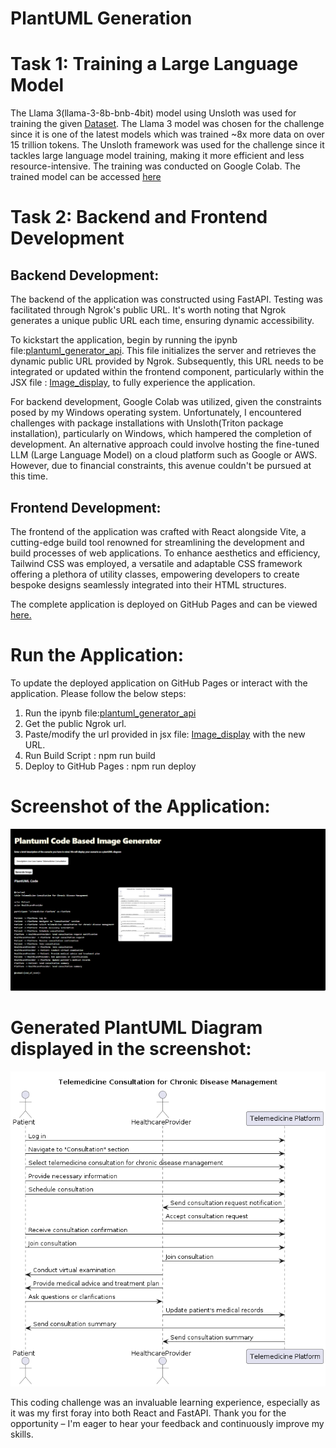 # PlantUML Generation

# Task 1: Training a Large Language Model
The Llama 3(llama-3-8b-bnb-4bit) model using Unsloth was used for training the given [Dataset](https://huggingface.co/datasets/coai/plantuml_generation). The Llama 3 model was chosen for the challenge since it is one of the latest models which was trained ~8x more data on over 15 trillion tokens. The Unsloth framework  was used for the challenge since it tackles large language model training, making it more efficient and less resource-intensive. The training was conducted on Google Colab. The trained model can be accessed [here](https://huggingface.co/RakhiNair/plantuml_generation_model)

# Task 2: Backend and Frontend Development

## Backend Development: 
The backend of the application was constructed using FastAPI. Testing was facilitated through Ngrok's public URL. It's worth noting that Ngrok generates a unique public URL each time, ensuring dynamic accessibility. 

To kickstart the application, begin by running the ipynb file:[plantuml_generator_api](https://github.com/RakhiNair/plantuml_generator/blob/main/plantuml_generator_api.ipynb). This file initializes the server and retrieves the dynamic public URL provided by Ngrok. Subsequently, this URL needs to be integrated or updated within the frontend component, particularly within the JSX file : [Image_display](https://github.com/RakhiNair/plantuml_generator/blob/main/src/components/Image_display.jsx), to fully experience the application. 

For backend development, Google Colab was utilized, given the constraints posed by my Windows operating system. Unfortunately, I encountered challenges with package installations with Unsloth(Triton package installation), particularly on Windows, which hampered the completion of development. An alternative approach could involve hosting the fine-tuned LLM (Large Language Model) on a cloud platform such as Google or AWS. However, due to financial constraints, this avenue couldn't be pursued at this time.

## Frontend Development:
The frontend of the application was crafted with React alongside Vite, a cutting-edge build tool renowned for streamlining the development and build processes of web applications. To enhance aesthetics and efficiency, Tailwind CSS was employed, a versatile and adaptable CSS framework offering a plethora of utility classes, empowering developers to create bespoke designs seamlessly integrated into their HTML structures.

The complete application is deployed on GitHub Pages and can be viewed [here.](https://rakhinair.github.io/plantuml_generator/)

# Run the Application:

To update the deployed application on GitHub Pages or interact with the application. Please follow the below steps:

1. Run the ipynb file:[plantuml_generator_api](https://github.com/RakhiNair/plantuml_generator/blob/main/plantuml_generator_api.ipynb)
2. Get the public Ngrok url.
3. Paste/modify the url provided in jsx file: [Image_display](https://github.com/RakhiNair/plantuml_generator/blob/main/src/components/Image_display.jsx) with the new URL.
4. Run Build Script :  npm run build
5. Deploy to GitHub Pages : npm run deploy


# Screenshot of the Application:

![Screenshot of the application](Screenshot.png)

# Generated PlantUML Diagram displayed in the screenshot:

![plantuml_image](plantuml_image.png)




This coding challenge was an invaluable learning experience, especially as it was my first foray into both React and FastAPI. Thank you for the opportunity – I'm eager to hear your feedback and continuously improve my skills.
